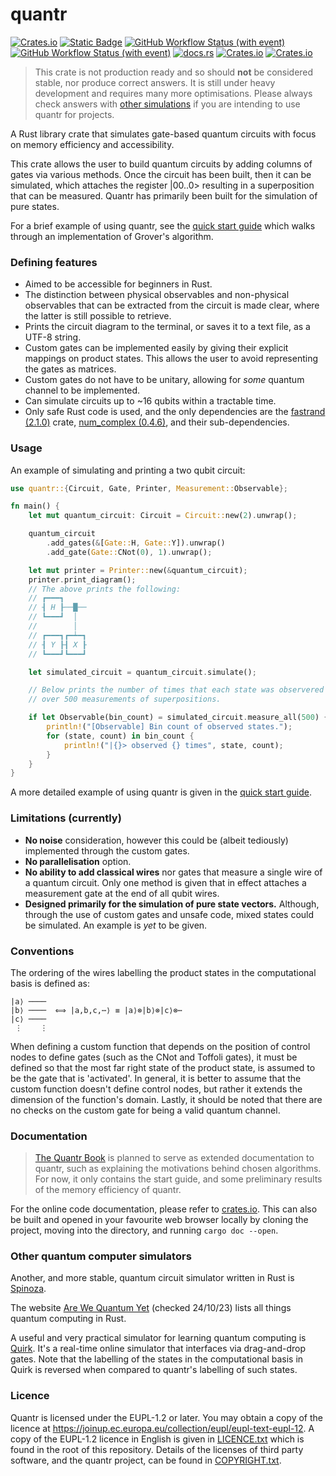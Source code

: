 # quantr

[![Crates.io](https://img.shields.io/crates/v/quantr?style=flat-square&color=%23B94700)](https://crates.io/crates/quantr)
[![Static Badge](https://img.shields.io/badge/version%20-%201.77.2%20-%20white?style=flat-square&logo=rust&color=%23B94700)](https://releases.rs/)
[![GitHub Workflow Status (with event)](https://img.shields.io/github/actions/workflow/status/a-barlow/quantr/rust.yml?style=flat-square&label=tests&color=%2349881B)](https://github.com/a-barlow/quantr/actions/workflows/rust.yml)
[![GitHub Workflow Status (with event)](https://img.shields.io/github/actions/workflow/status/a-barlow/quantr/rust_dev.yml?style=flat-square&label=tests%20(dev)&color=%2349881B)](https://github.com/a-barlow/quantr/actions/workflows/rust_dev.yml)
[![docs.rs](https://img.shields.io/docsrs/quantr?style=flat-square&color=%2349881B)](https://crates.io/crates/quantr)
[![Crates.io](https://img.shields.io/crates/d/quantr?style=flat-square&color=%23009250)](https://crates.io/crates/quantr)
[![Crates.io](https://img.shields.io/crates/l/quantr?style=flat-square&label=licence&color=%23009982)](https://joinup.ec.europa.eu/collection/eupl)

> This crate is not production ready and so should **not** be considered
> stable, nor produce correct answers. It is still under heavy
> development and requires many more optimisations. Please 
> always check answers with 
> [other simulations](#other-quantum-computer-simulators) if you are 
> intending to use quantr for projects.  

A Rust library crate that simulates gate-based quantum circuits with
focus on memory efficiency and accessibility.

This crate allows the user to build quantum circuits by adding columns
of gates via various methods. Once the circuit has been built, then it
can be simulated, which attaches the register |00..0> resulting in a
superposition that can be measured. Quantr has primarily been built for
the simulation of pure states.

For a brief example of using quantr, see the 
[quick start guide](QUICK_START.md) which walks through an
implementation of Grover's algorithm.

### Defining features

- Aimed to be accessible for beginners in Rust.
- The distinction between physical observables and non-physical
  observables that can be extracted from the circuit is made clear,
  where the latter is still possible to retrieve. 
- Prints the circuit diagram to the terminal, or saves it to a text
  file, as a UTF-8 string.
- Custom gates can be implemented easily by giving their explicit 
  mappings on product states. This allows the user to avoid representing
  the gates as matrices.
- Custom gates do not have to be unitary, allowing for _some_ quantum
  channel to be implemented.
- Can simulate circuits up to ~16 qubits within a tractable time.
- Only safe Rust code is used, and the only dependencies are the
  [fastrand (2.1.0)](https://crates.io/crates/fastrand) crate,
  [num_complex (0.4.6)](https://crates.io/crates/num-complex), and their
  sub-dependencies.

### Usage

An example of simulating and printing a two qubit circuit:

```rust
use quantr::{Circuit, Gate, Printer, Measurement::Observable};

fn main() {
    let mut quantum_circuit: Circuit = Circuit::new(2).unwrap();

    quantum_circuit
        .add_gates(&[Gate::H, Gate::Y]).unwrap()
        .add_gate(Gate::CNot(0), 1).unwrap();

    let mut printer = Printer::new(&quantum_circuit);
    printer.print_diagram();
    // The above prints the following:
    // ┏━━━┓     
    // ┨ H ┠──█──
    // ┗━━━┛  │  
    //        │  
    // ┏━━━┓┏━┷━┓
    // ┨ Y ┠┨ X ┠
    // ┗━━━┛┗━━━┛

    let simulated_circuit = quantum_circuit.simulate();

    // Below prints the number of times that each state was observered
    // over 500 measurements of superpositions.

    if let Observable(bin_count) = simulated_circuit.measure_all(500) {
        println!("[Observable] Bin count of observed states.");
        for (state, count) in bin_count {
            println!("|{}> observed {} times", state, count);
        }
    }
}
```

A more detailed example of using quantr is given in the [quick start
guide](QUICK_START.md).
 
### Limitations (currently)

- **No noise** consideration, however this could be (albeit tediously)
  implemented through the custom gates.
- **No parallelisation** option.
- **No ability to add classical wires** nor gates that measure a
  single wire of a quantum circuit. Only one method is given that in 
  effect attaches a measurement gate at the end of all qubit wires.
- **Designed primarily for the simulation of pure state vectors.**
  Although, through the use of custom gates and unsafe code, mixed states
  could be simulated. An example is _yet_ to be given.

### Conventions

The ordering of the wires labelling the product states in the
computational basis is defined as:

``` text 
|a⟩ ──── 
|b⟩ ────  ⟺ |a,b,c,⋯⟩ ≡ |a⟩⊗|b⟩⊗|c⟩⊗⋯ 
|c⟩ ────
 ⋮    ⋮
```

When defining a custom function that depends on the position of control
nodes to define gates (such as the CNot and Toffoli gates), it must be
defined so that the most far right state of the product state, is
assumed to be the gate that is 'activated'. In general, it is better to
assume that the custom function doesn't define control nodes, but rather
it extends the dimension of the function's domain. Lastly, it should be
noted that there are no checks on the custom gate for being a valid
quantum channel.

### Documentation 

> [The Quantr Book](https://a-barlow.github.io/quantr-book/) is planned
> to serve as extended documentation to quantr, such as explaining the
> motivations behind chosen algorithms. For now, it only contains the
> start guide, and some preliminary results of the memory efficiency of
> quantr.

For the online code documentation, please refer to 
[crates.io](https://crates.io/crates/quantr). This can also be built and 
opened in your favourite web browser locally by cloning the project, 
moving into the directory, and running `cargo doc --open`. 

### Other quantum computer simulators 

Another, and more stable, quantum circuit simulator written in Rust is
[Spinoza](https://github.com/QuState/spinoza).

The website [Are We Quantum Yet](https://arewequantumyet.github.io)
(checked 24/10/23) lists all things quantum computing in Rust. 

A useful and very practical simulator for learning quantum computing is
[Quirk](https://algassert.com/quirk). It's a real-time online simulator
that interfaces via drag-and-drop gates. Note that the labelling of the
states in the computational basis in Quirk is reversed when compared to
quantr's labelling of such states.

### Licence 

Quantr is licensed under the EUPL-1.2 or later. You may obtain a copy of
the licence at
<https://joinup.ec.europa.eu/collection/eupl/eupl-text-eupl-12>. A copy
of the EUPL-1.2 licence in English is given in
[LICENCE.txt](LICENCE.txt) which is found in the root of this
repository. Details of the licenses of third party software, and the
quantr project, can be found in [COPYRIGHT.txt](COPYRIGHT.txt).
 
